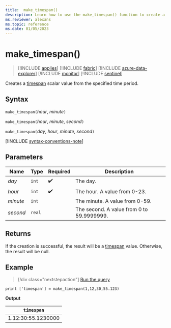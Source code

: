 ```yaml
---
title:  make_timespan()
description: Learn how to use the make_timespan() function to create a timespan scalar value from the specified time period.
ms.reviewer: alexans
ms.topic: reference
ms.date: 01/05/2023
---
```

# make_timespan()

> [!INCLUDE [applies](../includes/applies-to-version/applies.md)] [!INCLUDE [fabric](../includes/applies-to-version/fabric.md)] [!INCLUDE [azure-data-explorer](../includes/applies-to-version/azure-data-explorer.md)] [!INCLUDE [monitor](../includes/applies-to-version/monitor.md)] [!INCLUDE [sentinel](../includes/applies-to-version/sentinel.md)]

Creates a [timespan](scalar-data-types/timespan.md) scalar value from the specified time period.

## Syntax

`make_timespan(`*hour*, *minute*`)`

`make_timespan(`*hour*, *minute*, *second*`)`

`make_timespan(`*day*, *hour*, *minute*, *second*`)`

[!INCLUDE [syntax-conventions-note](../includes/syntax-conventions-note.md)]

## Parameters

| Name | Type | Required | Description |
|--|--|--|--|
|*day*| `int` |  :heavy_check_mark:| The day.|
|*hour*| `int` |  :heavy_check_mark:| The hour. A value from 0-23.|
|*minute*| `int` || The minute. A value from 0-59.|
|*second*| `real` || The second. A value from 0 to 59.9999999.|

## Returns

If the creation is successful, the result will be a [timespan](scalar-data-types/timespan.md) value. Otherwise, the result will be null.

## Example

> [!div class="nextstepaction"]
> <a href="https://dataexplorer.azure.com/clusters/help/databases/Samples?query=H4sIAAAAAAAAAysoyswrUYhWL8nMTS0uSMxTj1WwVchNzE6Nh4loGOoYGukYG+iYmuoZGhlrAgBc6MUYMgAAAA==" target="_blank">Run the query</a>

```kusto
print ['timespan'] = make_timespan(1,12,30,55.123)
```

**Output**

| `timespan` |
|---|
|1.12:30:55.1230000|
